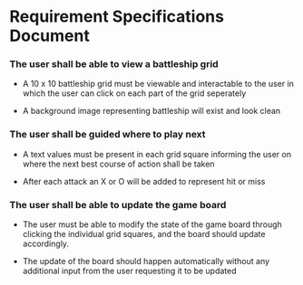 # Requirement Specifications Document

### The user shall be able to view a battleship grid

* A 10 x 10 battleship grid must be viewable and interactable to the user in which the user
can click on each part of the grid seperately

* A background image representing battleship will exist and
look clean

### The user shall be guided where to play next

* A text values must be present in each grid square informing the user
on where the next best course of action shall be taken

* After each attack an X or O will be added to represent hit or miss

### The user shall be able to update the game board

* The user must be able to modify the state of the game board through clicking the individual grid
squares, and the board should update accordingly.

* The update of the board should happen automatically without any additional input from the user
requesting it to be updated